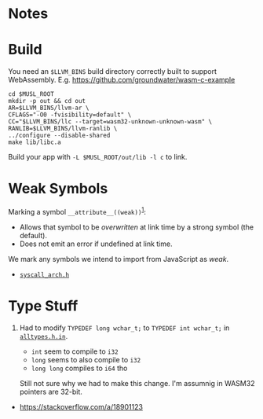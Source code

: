 # Notes

# Build

You need an `$LLVM_BINS` build directory correctly built to support WebAssembly.
E.g. https://github.com/groundwater/wasm-c-example

```
cd $MUSL_ROOT
mkdir -p out && cd out
AR=$LLVM_BINS/llvm-ar \
CFLAGS="-O0 -fvisibility=default" \
CC="$LLVM_BINS/llc --target=wasm32-unknown-unknown-wasm" \
RANLIB=$LLVM_BINS/llvm-ranlib \
../configure --disable-shared
make lib/libc.a
```

Build your app with `-L $MUSL_ROOT/out/lib -l c` to link.

# Weak Symbols

Marking a symbol `__attribute__((weak))`<sup>[1]</sup>:
- Allows that symbol to be _overwritten_ at link time by a strong symbol (the default).
- Does not emit an error if undefined at link time.

We mark any symbols we intend to import from JavaScript as _weak_.

- [`syscall_arch.h`](arch/wasm32/syscall_arch.h)

# Type Stuff

1. Had to modify `TYPEDEF long wchar_t;` to `TYPEDEF int wchar_t;` in [`alltypes.h.in`](arch/wasm32/bits/alltypes.h.in).
    - `int` seem to compile to `i32`
    - `long` seems to also compile to `i32`
    - `long long` compiles to `i64` tho

    Still not sure why we had to make this change.
    I'm assumnig in WASM32 pointers are 32-bit.

- https://stackoverflow.com/a/18901123

<!-- Links -->

[1]: https://en.wikipedia.org/wiki/Weak_symbol
